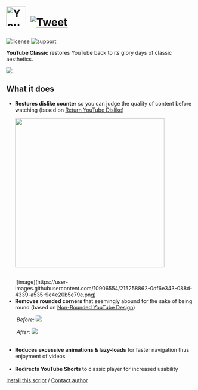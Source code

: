 <h1>
  <picture>
    <source media="(prefers-color-scheme: dark)" srcset="https://i.imgur.com/wcgi9fI.png">
    <img height=53 alt="YouTube Classic logo" src="https://i.imgur.com/yHBtTpi.png">
  </picture>
  <a href="https://twitter.com/intent/tweet?text=Nostalgic%20for%20classic%20YouTube%3F%20This%20userscript%20is%20just%20the%20fix!&url=https://github.com/adamlui/userscripts/tree/master/youtube-classic&hashtags=greasemonkey,userscripts,javascript"><img alt="Tweet" style="margin:0 0 6px 5px;" src="https://img.shields.io/twitter/url/http/shields.io.svg?style=social"></a>
</h1>

![license](https://img.shields.io/badge/License-MIT-green.svg)
![support](https://img.shields.io/badge/Support-Chrome|Firefox|Edge|Safari|Opera-989898.svg) 

<b>YouTube Classic</b> restores YouTube back to its glory days of classic aesthetics.

<a href="https://ytclassic.com/us/code/youtube-classic.user.js"><img src="https://raw.githubusercontent.com/adamlui/userscripts/master/install-button.svg"></a>

<h2>What it does</h2>
<ul>
<li><b>Restores dislike counter</b> so you can judge the quality of content before watching
(based on <a href="https://github.com/Anarios/return-youtube-dislike" target="_blank">Return YouTube Dislike</a>)
<p><img width=400px src="https://i.imgur.com/9i6S9ki.png"></li><br>![image](https://user-images.githubusercontent.com/10906554/215258862-0df6e343-088d-4339-a535-9e4e20b5e79e.png)

<li><b>Removes rounded corners</b> that seemingly abound for the sake of being round
(based on <a href="https://userstyles.world/style/7243/css-adjustments-fixes-for-non-rounded-youtube-design" target="_blank">Non-Rounded YouTube Design</a>)
<p><i>&nbsp;Before:</i>
<img src="https://i.imgur.com/hMaUywR.png">
<p><i>&nbsp;After:</i>
<img src="https://i.imgur.com/LLc2xK3.png"></li><br>
<li><b>Reduces excessive animations & lazy-loads</b> for faster navigation thus enjoyment of videos</li><br>
<li><b>Redirects YouTube Shorts</b> to classic player for increased usability</li>
</ul>
<a href="https://greasyfork.org/scripts/456132-youtube-classic/code/YouTube%20Classic.user.js">Install this script</a> / <a href="https://elonsucks.org/@adam" target="_blank">Contact author</a>
